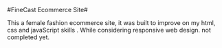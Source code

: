 #FineCast Ecommerce Site#

This a female fashion ecommerce site, it was built to improve on my html, css and javaScript skills . While considering responsive web design. not completed yet.
